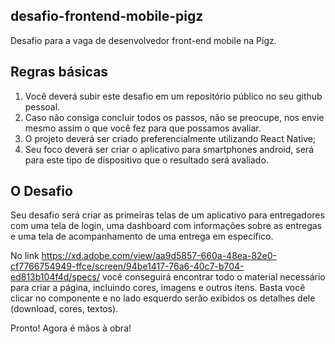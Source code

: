 ## desafio-frontend-mobile-pigz
Desafio para a vaga de desenvolvedor front-end mobile na Pigz. 

## Regras básicas
1. Você deverá subir este desafio em um repositório público no seu github pessoal.
2. Caso não consiga concluir todos os passos, não se preocupe, nos envie mesmo assim o que você fez para que possamos avaliar.
3. O projeto deverá ser criado preferencialmente utilizando React Native;
4. Seu foco deverá ser criar o aplicativo para smartphones android, será para este tipo de dispositivo que o resultado será avaliado.

## O Desafio
Seu desafio será criar as primeiras telas de um aplicativo para entregadores com uma tela de login, uma dashboard com informações sobre as entregas e uma tela de acompanhamento de uma entrega em específico.

No link https://xd.adobe.com/view/aa9d5857-660a-48ea-82e0-cf7766754949-ffce/screen/94be1417-76a6-40c7-b704-ed813b104f4d/specs/ você conseguirá encontrar todo o material necessário para criar a página, incluindo cores, imagens e outros itens. Basta você clicar no componente e no lado esquerdo serão exibidos os detalhes dele (download, cores, textos).


Pronto! Agora é mãos à obra!
